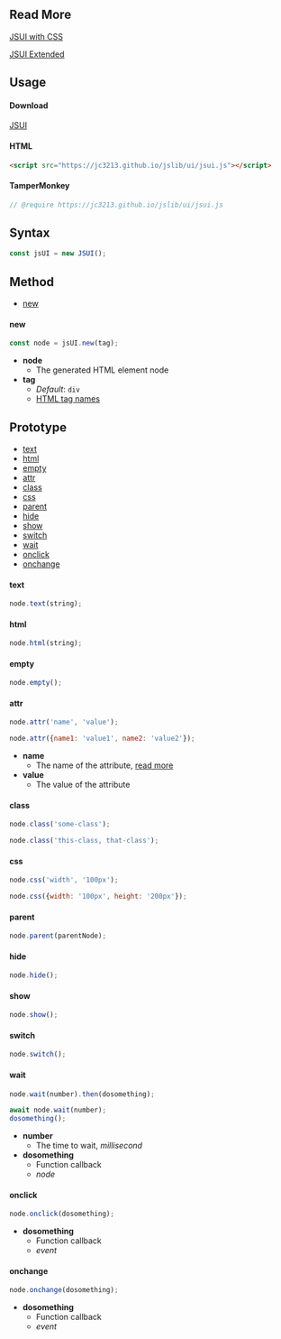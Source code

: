 ## Read More
[JSUI with CSS](jsui_css.md)

[JSUI Extended](jsui_ext.md)

## Usage

#### Download
[JSUI](https://jc3213.github.io/jslib/ui/jsui.js)

#### HTML
```HTML
<script src="https://jc3213.github.io/jslib/ui/jsui.js"></script>
```

#### TamperMonkey
```javascript
// @require https://jc3213.github.io/jslib/ui/jsui.js
```

## Syntax
```javascript
const jsUI = new JSUI();
```

## Method
- [new](#new)

#### new
```javascript
const node = jsUI.new(tag);
```
- **node**
    - The generated HTML element node
- **tag**
    - *Default*: `div`
    - [HTML tag names](https://www.w3schools.com/TAGs/)

## Prototype
- [text](#text)
- [html](#html)
- [empty](#empty)
- [attr](#attr)
- [class](#class)
- [css](#css)
- [parent](#parent)
- [hide](#hide)
- [show](#show)
- [switch](#switch)
- [wait](#wait)
- [onclick](#onclick)
- [onchange](#onchange)

#### text
```javascript
node.text(string);
```

#### html
```javascript
node.html(string);
```

#### empty
```javascript
node.empty();
```

#### attr
```javascript
node.attr('name', 'value');
```
```javascript
node.attr({name1: 'value1', name2: 'value2'});
````
- **name**
    - The name of the attribute, [read more](https://developer.mozilla.org/docs/Web/HTML/Global_attributes)
- **value**
    - The value of the attribute

#### class
```javascript
node.class('some-class');
```
```javascript
node.class('this-class, that-class');
```

#### css
```javascript
node.css('width', '100px');
```
```javascript
node.css({width: '100px', height: '200px'});
```

#### parent
```javascript
node.parent(parentNode);
```

#### hide
```javascript
node.hide();
```

#### show
```javascript
node.show();
```

#### switch
```javascript
node.switch();
```

#### wait
```javascript
node.wait(number).then(dosomething);
```
```javascript
await node.wait(number);
dosomething();
```
- **number**
    - The time to wait, *millisecond*
- **dosomething**
    - Function callback
    - *node*

#### onclick
```javascript
node.onclick(dosomething);
```
- **dosomething**
    - Function callback
    - *event*

#### onchange
```javascript
node.onchange(dosomething);
```
- **dosomething**
    - Function callback
    - *event*

